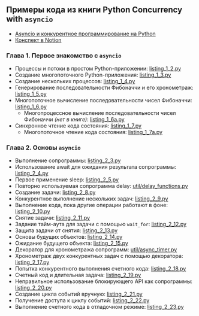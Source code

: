 ## Примеры кода из книги Python Concurrency with `asyncio` 

- [Asyncio и конкурентное программирование на Python](http://library.hazadus.ru/books/47/details/)
- [Конспект в Notion](https://www.notion.so/hazadus/asyncio-f580c8ef34b34318a33de02a40461834?pvs=4)

### Глава 1. Первое знакомство с `asyncio`

- Процессы и потоки в простом Python-приложении: [listing_1_2.py](listing_1_2.py)
- Создание многопоточного Python-приложения: [listing_1_3.py](listing_1_3.py)
- Создание нескольких процессов: [listing_1_4.py](listing_1_4.py)
- Генерирование последовательности Фибоначчи и его хронометраж: [listing_1_5.py](listing_1_5.py)
- Многопоточное вычисление последовательности чисел Фибоначчи: [listing_1_6.py](listing_1_6.py)
   - Многопроцессное вычисление последовательности чисел Фибоначчи _(нет в книге)_: [listing_1_6a.py](listing_1_6a.py) 
- Синхронное чтение кода состояния: [listing_1_7.py](listing_1_7.py)
   - Многопоточное чтение кода состояния: [listing_1_7a.py](listing_1_7a.py)

### Глава 2. Основы `asyncio`

- Выполнение сопрограммы: [listing_2_3.py](listing_2_3.py)
- Использование await для ожидания результата сопрограммы: [listing_2_4.py](listing_2_4.py)
- Первое применение sleep: [listing_2_5.py](listing_2_5.py)
- Повторно используемая сопрограмма delay: [util/delay_functions.py](util/delay_functions.py)
- Создание задачи: [listing_2_8.py](listing_2_8.py)
- Конкурентное выполнение нескольких задач: [listing_2_9.py](listing_2_9.py)
- Выполнение кода, пока другие операции работают в фоне: [listing_2_10.py](listing_2_10.py)
- Снятие задачи: [listing_2_11.py](listing_2_11.py)
- Задание тайм-аута для задачи с помощью `wait_for`: [listing_2_12.py](listing_2_12.py)
- Защита задачи от снятия: [listing_2_13.py](listing_2_13.py)
- Основы будущих объектов: [listing_2_14.py](listing_2_14.py)
- Ожидание будущего объекта: [listing_2_15.py](listing_2_15.py)
- Декоратор для хронометража сопрограмм: [util/async_timer.py](util/async_timer.py)
- Хронометраж двух конкурентных задач с помощью декоратора: [listing_2_17.py](listing_2_17.py)
- Попытка конкурентного выполнения счетного кода: [listing_2_18.py](listing_2_18.py)
- Счетный код и длительная задача: [listing_2_19.py](listing_2_19.py)
- Неправильное использование блокирующего API как сопрограммы: [listing_2_20.py](listing_2_20.py)
- Создание цикла событий вручную: [listing_2_21.py](listing_2_21.py)
- Получение доступа к циклу событий: [listing_2_22.py](listing_2_22.py)
- Выполнение счетного кода в отладочном режиме: [listing_2_23.py](listing_2_23.py)